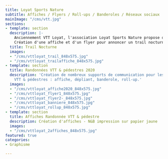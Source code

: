 ```yaml
---
title: Loyat Sports Nature
subtitle: Affiches / Flyers / Roll-ups / Banderoles / Réseaux sociaux
mainImage: "/cms/vtt.jpg"
sections:
- template: section
  description: |-
    Anciennement VTT Loyat, l'association Loyat Sports Nature propose de pratiquer le VTT, la course et la randonnée.
    Création d'une affiche et d'un flyer pour annoncer un trail nocturne.
  title: Trail Nocturne
  images:
  - "/cms/vttloyat_trail_848x575.jpg"
  - "/cms/vttloyat_trailaffiche_848x575.jpg"
- template: section
  title: Randonnées VTT & pédestres 2020
  description: 'Création de nombreux supports de communication pour les randonnées
    VTT & pédestres : affiche, dépliant, banderole, roll-up.'
  images:
  - "/cms/vttloyat_affiche2020_848x575.jpg"
  - "/cms/vttloyat_flyer1_848x575.jpg"
  - "/cms/vttloyat_flyer2-_848x575.jpg"
  - "/cms/vttloyat_banniere_848x575.jpg"
  - "/cms/vttloyat_rollup_848x575.jpg"
- template: section
  title: Affiches Randonnée VTT & pédestre
  description: Création d'affiches - N&B impression sur papier jaune
  images:
  - "/cms/vttloyat_2affiches_848x575.jpg"
featured: true
categories:
- Graphisme

---
```


